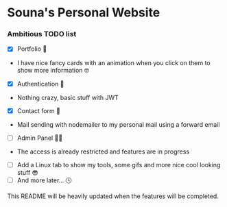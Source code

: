 # Souna's Personal Website

### Ambitious TODO list
- [x] Portfolio 💼
- I have nice fancy cards with an animation when you click on them to show more information 🤓
- [x] Authentication 🔑
- Nothing crazy, basic stuff with JWT
- [x] Contact form 📧
- Mail sending with nodemailer to my personal mail using a forward email
- [ ] Admin Panel 👮‍♀️
- The access is already restricted and features are in progress
- [ ] Add a Linux tab to show my tools, some gifs and more nice cool looking stuff 😎
- [ ] And more later... 🕓

This README will be heavily updated when the features will be completed.